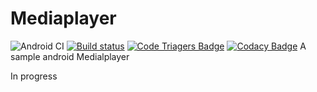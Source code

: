 Mediaplayer
===========
![Android CI](https://github.com/shrikanthkr/Mediaplayer/workflows/Android%20CI/badge.svg)
[![Build status](https://build.appcenter.ms/v0.1/apps/f1fb17b3-22ba-4066-aadb-d09750a0ae86/branches/master/badge)](https://appcenter.ms)
[![Code Triagers Badge](https://www.codetriage.com/shrikanthkr/mediaplayer/badges/users.svg)](https://www.codetriage.com/shrikanthkr/mediaplayer)
[![Codacy Badge](https://app.codacy.com/project/badge/Grade/95a322f90cb0491dabcb515c0af44036)](https://www.codacy.com/manual/shrikanthkr/Mediaplayer?utm_source=github.com&amp;utm_medium=referral&amp;utm_content=shrikanthkr/Mediaplayer&amp;utm_campaign=Badge_Grade)
A sample android Medialplayer


In progress
